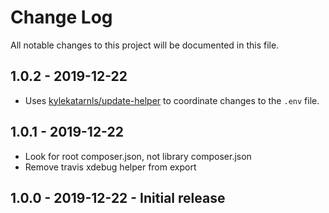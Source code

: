 # Change Log
All notable changes to this project will be documented in this file.

## 1.0.2 - 2019-12-22
- Uses [kylekatarnls/update-helper](https://github.com/kylekatarnls/update-helper) to coordinate changes to the `.env`
  file.

## 1.0.1 - 2019-12-22
- Look for root composer.json, not library composer.json
- Remove travis xdebug helper from export

## 1.0.0 - 2019-12-22 - Initial release

